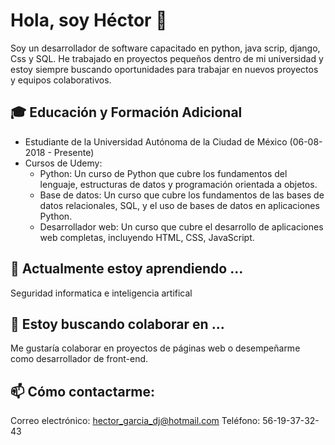# Hola, soy Héctor 👋
Soy un desarrollador de software capacitado en python, 
java scrip, django, Css y SQL. 
He trabajado en proyectos pequeños dentro de mi universidad y estoy siempre buscando 
oportunidades para trabajar en nuevos proyectos  y equipos colaborativos.

## 🎓 Educación y Formación Adicional
- Estudiante de la Universidad Autónoma de la Ciudad de México (06-08-2018 - Presente)
- Cursos de Udemy:
  - Python: Un curso de Python que cubre los fundamentos del lenguaje,
    estructuras de datos y programación orientada a objetos.
  - Base de datos: Un curso que cubre los fundamentos de las bases de datos
    relacionales, SQL, y el uso de bases de datos en aplicaciones Python.
  - Desarrollador web: Un curso que cubre el desarrollo de aplicaciones
    web completas, incluyendo HTML, CSS, JavaScript.

## 🌱 Actualmente estoy aprendiendo ...
Seguridad informatica e inteligencia artifical

## 👯 Estoy buscando colaborar en ...
Me gustaría colaborar en proyectos de páginas web o
desempeñarme como desarrollador de front-end.

## 📫 Cómo contactarme: 
Correo electrónico: hector_garcia_dj@hotmail.com
Teléfono: 56-19-37-32-43
